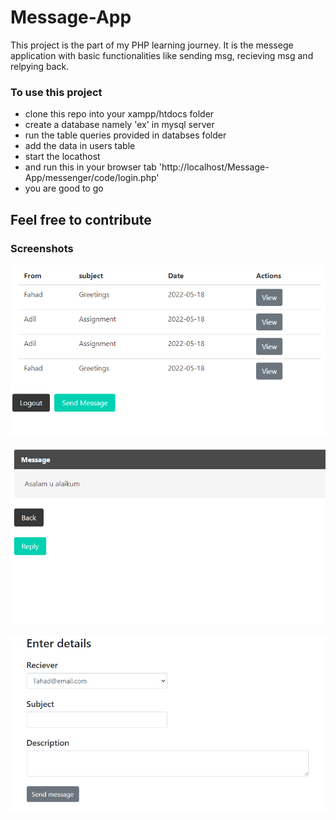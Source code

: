 # Message-App
This project is the part of my PHP learning journey. It is the messege application with basic functionalities like sending msg, recieving msg and relpying back.

### To use this project 
- clone this repo into your xampp/htdocs folder
- create a database namely 'ex' in mysql server
- run the table queries provided in databses folder
- add the data in users table
- start the locathost
- and run this in your browser tab 'http://localhost/Message-App/messenger/code/login.php'
- you are good to go

## Feel free to contribute



### Screenshots

![alt text](/1.png?raw=true)

![alt text](/2.png?raw=true)

![alt text](/3.png?raw=true)
